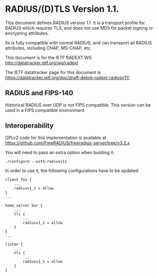 # RADIUS/(D)TLS Version 1.1.

This document defines RADIUS version 1.1.  It is a transport profile for RADIUS which requires TLS, and does not use MD5 for packet signing or encrypting attributes.

Its is fully compatible with normal RADIUS, and can transport all RADIUS attributes, including CHAP, MS-CHAP, etc.

This document is for the IETF RADEXT WG
http://datatracker.ietf.org/wg/radext

The IETF datatracker page for this document is https://datatracker.ietf.org/doc/draft-dekok-radext-radiusv11/

## RADIUS and FIPS-140

Historical RADIUS over UDP is not FIPS compatible.  This version can be used in a FIPS compatible environment.

## Interoperability

GPLv2 code for this implementation is available at https://github.com/FreeRADIUS/freeradius-server/tree/v3.2.x

You will need to pass an extra option when building it:

```
./configure --with-radiusv11
```

In order to use it, the following configurations have to be updated:

```
client foo {
	...
	radiusv1_1 = allow
}
...

home_server bar {
	...
	tls {
		...
		radiusv1_1 = allow
	}
}
...

listen {
	...
	tls {
		...
		radiusv1_1 = allow
	}
}
```
